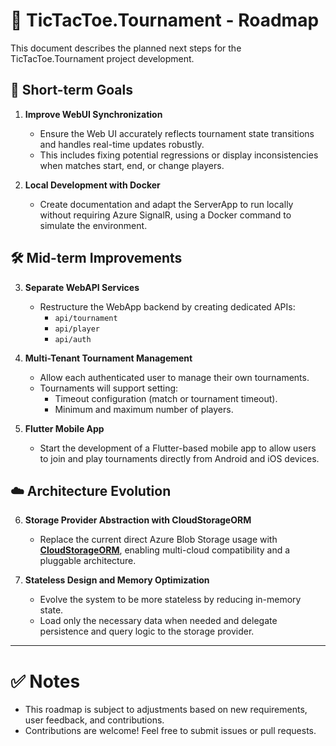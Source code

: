 # 📍 TicTacToe.Tournament - Roadmap

This document describes the planned next steps for the TicTacToe.Tournament project development.

## 🌟 Short-term Goals

1. **Improve WebUI Synchronization**  
   - Ensure the Web UI accurately reflects tournament state transitions and handles real-time updates robustly.
   - This includes fixing potential regressions or display inconsistencies when matches start, end, or change players.

2. **Local Development with Docker**  
   - Create documentation and adapt the ServerApp to run locally without requiring Azure SignalR, using a Docker command to simulate the environment.

## 🛠️ Mid-term Improvements

3. **Separate WebAPI Services**  
   - Restructure the WebApp backend by creating dedicated APIs:
     - `api/tournament`
     - `api/player`
     - `api/auth`

4. **Multi-Tenant Tournament Management**  
   - Allow each authenticated user to manage their own tournaments.
   - Tournaments will support setting:
     - Timeout configuration (match or tournament timeout).
     - Minimum and maximum number of players.

5. **Flutter Mobile App**  
   - Start the development of a Flutter-based mobile app to allow users to join and play tournaments directly from Android and iOS devices.

## ☁️ Architecture Evolution

6. **Storage Provider Abstraction with CloudStorageORM**  
   - Replace the current direct Azure Blob Storage usage with **[CloudStorageORM](https://github.com/rzavalik/CloudStorageORM)**, enabling multi-cloud compatibility and a pluggable architecture.

7. **Stateless Design and Memory Optimization**  
   - Evolve the system to be more stateless by reducing in-memory state.
   - Load only the necessary data when needed and delegate persistence and query logic to the storage provider.

---

# ✅ Notes

- This roadmap is subject to adjustments based on new requirements, user feedback, and contributions.
- Contributions are welcome! Feel free to submit issues or pull requests.

